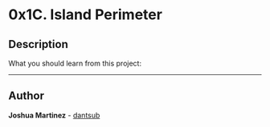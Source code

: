 # 0x1C. Island Perimeter

## Description

What you should learn from this project:

---

## Author

**Joshua Martinez** - [dantsub](https://github.com/dantsub)
